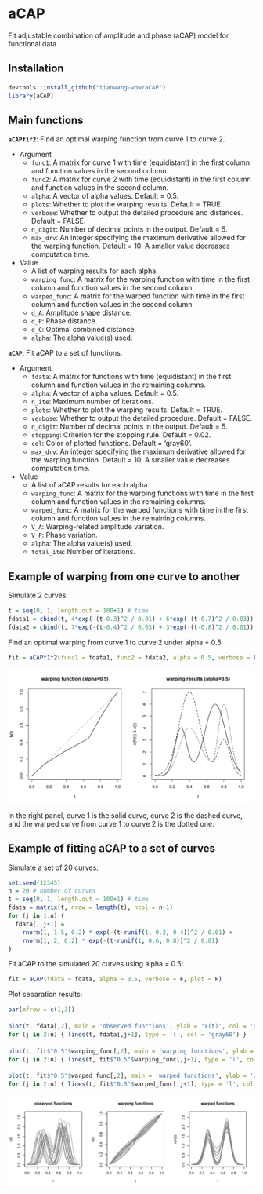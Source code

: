 aCAP
================

Fit adjustable combination of amplitude and phase (aCAP) model for
functional data.

## Installation

``` r
devtools::install_github("tianwang-wow/aCAP")
library(aCAP)
```

## Main functions

**`aCAPf1f2`**: Find an optimal warping function from curve 1 to curve
2.

- Argument
  - `func1`: A matrix for curve 1 with time (equidistant) in the first
    column and function values in the second column.
  - `func2`: A matrix for curve 2 with time (equidistant) in the first
    column and function values in the second column.
  - `alpha`: A vector of alpha values. Default = 0.5.
  - `plots`: Whether to plot the warping results. Default = TRUE.
  - `verbose`: Whether to output the detailed procedure and distances.
    Default = FALSE.
  - `n_digit`: Number of decimal points in the output. Default = 5.
  - `max_drv`: An integer specifying the maximum derivative allowed for
    the warping function. Default = 10. A smaller value decreases
    computation time.
- Value
  - A list of warping results for each alpha.
  - `warping_func`: A matrix for the warping function with time in the
    first column and function values in the second column.
  - `warped_func`: A matrix for the warped function with time in the
    first column and function values in the second column.
  - `d_A`: Amplitude shape distance.
  - `d_P`: Phase distance.
  - `d_C`: Optimal combined distance.
  - `alpha`: The alpha value(s) used.

**`aCAP`**: Fit aCAP to a set of functions.

- Argument
  - `fdata`: A matrix for functions with time (equidistant) in the first
    column and function values in the remaining columns.
  - `alpha`: A vector of alpha values. Default = 0.5.
  - `n_ite`: Maximum number of iterations.
  - `plots`: Whether to plot the warping results. Default = TRUE.
  - `verbose`: Whether to output the detailed procedure. Default =
    FALSE.
  - `n_digit`: Number of decimal points in the output. Default = 5.
  - `stopping`: Criterion for the stopping rule. Default = 0.02.
  - `col`: Color of plotted functions. Default = ‘gray60’.
  - `max_drv`: An integer specifying the maximum derivative allowed for
    the warping function. Default = 10. A smaller value decreases
    computation time.
- Value
  - A list of aCAP results for each alpha.
  - `warping_func`: A matrix for the warping functions with time in the
    first column and function values in the remaining columns.
  - `warped_func`: A matrix for the warped functions with time in the
    first column and function values in the remaining columns.
  - `V_A`: Warping-related amplitude variation.
  - `V_P`: Phase variation.
  - `alpha`: The alpha value(s) used.
  - `total_ite`: Number of iterations.

## Example of warping from one curve to another

<!-- Below is a step-by-step example of finding optimal warping function from one curve to another. -->

Simulate 2 curves:

``` r
t = seq(0, 1, length.out = 100+1) # time
fdata1 = cbind(t, 4*exp(-(t-0.3)^2 / 0.01) + 6*exp(-(t-0.7)^2 / 0.03)) # curve 1
fdata2 = cbind(t, 7*exp(-(t-0.4)^2 / 0.03) + 3*exp(-(t-0.8)^2 / 0.01)) # curve 2
```

Find an optimal warping from curve 1 to curve 2 under alpha = 0.5:

``` r
fit = aCAPf1f2(func1 = fdata1, func2 = fdata2, alpha = 0.5, verbose = F)
```

<img src="./docs/README_files/figure-gfm/find optimal warping-1.png" style="display: block; margin: auto;" />

In the right panel, curve 1 is the solid curve, curve 2 is the dashed
curve, and the warped curve from curve 1 to curve 2 is the dotted one.

## Example of fitting aCAP to a set of curves

<!-- Below is a step-by-step example of fitting aCAP for a set of curves. -->

Simulate a set of 20 curves:

``` r
set.seed(12345)
n = 20 # number of curves
t = seq(0, 1, length.out = 100+1) # time
fdata = matrix(t, nrow = length(t), ncol = n+1)
for (j in 1:n) {
  fdata[, j+1] =
    rnorm(1, 1.5, 0.2) * exp(-(t-runif(1, 0.2, 0.4))^2 / 0.01) +
    rnorm(1, 2, 0.2) * exp(-(t-runif(1, 0.6, 0.8))^2 / 0.01)
}
```

Fit aCAP to the simulated 20 curves using alpha = 0.5:

``` r
fit = aCAP(fdata = fdata, alpha = 0.5, verbose = F, plot = F)
```

Plot separation results:

``` r
par(mfrow = c(1,3))

plot(t, fdata[,2], main = 'observed functions', ylab = 'x(t)', col = 'gray60', type = 'l', ylim = c(0, 2.7))
for (j in 2:n) { lines(t, fdata[,j+1], type = 'l', col = 'gray60') }

plot(t, fit$"0.5"$warping_func[,2], main = 'warping functions', ylab = 'h(t)', col = 'gray60', type = 'l')
for (j in 2:n) { lines(t, fit$"0.5"$warping_func[,j+1], type = 'l', col = 'gray60') }

plot(t, fit$"0.5"$warped_func[,2], main = 'warped functions', ylab = 'x(h(t))', col = 'gray60', type = 'l', ylim = c(0, 2.7))
for (j in 2:n) { lines(t, fit$"0.5"$warped_func[,j+1], type = 'l', col = 'gray60') }
```

<img src="./docs/README_files/figure-gfm/plot results-1.png" style="display: block; margin: auto;" />
